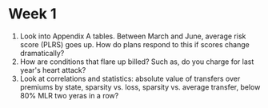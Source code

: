 # Week 1

1. Look into Appendix A tables. Between March and June, average risk score (PLRS) goes up. How do plans respond to this if scores change dramatically?
2. How are conditions that flare up billed? Such as, do you charge for last year's heart attack?
3. Look at correlations and statistics: absolute value of transfers over premiums by state, sparsity vs. loss, sparsity vs. average transfer, below 80% MLR two yeras in a row? 
